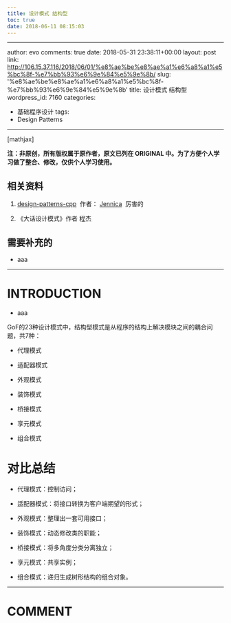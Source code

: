 ```yaml
---
title: 设计模式 结构型
toc: true
date: 2018-06-11 08:15:03
---
```

---
author: evo
comments: true
date: 2018-05-31 23:38:11+00:00
layout: post
link: http://106.15.37.116/2018/06/01/%e8%ae%be%e8%ae%a1%e6%a8%a1%e5%bc%8f-%e7%bb%93%e6%9e%84%e5%9e%8b/
slug: '%e8%ae%be%e8%ae%a1%e6%a8%a1%e5%bc%8f-%e7%bb%93%e6%9e%84%e5%9e%8b'
title: 设计模式 结构型
wordpress_id: 7160
categories:
- 基础程序设计
tags:
- Design Patterns
---

<!-- more -->

[mathjax]

**注：非原创，所有版权属于原作者，原文已列在 ORIGINAL 中。为了方便个人学习做了整合、修改，仅供个人学习使用。**


## 相关资料





 	
  1. [design-patterns-cpp](https://github.com/yogykwan/design-patterns-cpp)  作者： [Jennica](http://jennica.space/)  厉害的

 	
  2. 《大话设计模式》作者 程杰




## 需要补充的





 	
  * aaa





* * *





# INTRODUCTION





 	
  * aaa










GoF的23种设计模式中，结构型模式是从程序的结构上解决模块之间的耦合问题，共7种：

 	
  * 代理模式

 	
  * 适配器模式

 	
  * 外观模式

 	
  * 装饰模式

 	
  * 桥接模式

 	
  * 享元模式

 	
  * 组合模式





# 对比总结





 	
  * 代理模式：控制访问；

 	
  * 适配器模式：将接口转换为客户端期望的形式；

 	
  * 外观模式：整理出一套可用接口；

 	
  * 装饰模式：动态修改类的职能；

 	
  * 桥接模式：将多角度分类分离独立；

 	
  * 享元模式：共享实例；

 	
  * 组合模式：递归生成树形结构的组合对象。












* * *





# COMMENT



